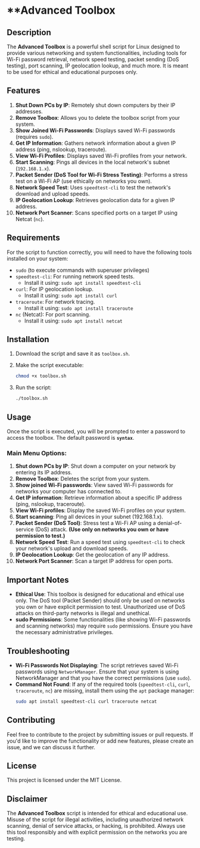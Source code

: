 
# **Advanced Toolbox 

## **Description**
The **Advanced Toolbox** is a powerful shell script for Linux designed to provide various networking and system functionalities, including tools for Wi-Fi password retrieval, network speed testing, packet sending (DoS testing), port scanning, IP geolocation lookup, and much more. It is meant to be used for ethical and educational purposes only.

## **Features**
1. **Shut Down PCs by IP**: Remotely shut down computers by their IP addresses.
2. **Remove Toolbox**: Allows you to delete the toolbox script from your system.
3. **Show Joined Wi-Fi Passwords**: Displays saved Wi-Fi passwords (requires `sudo`).
4. **Get IP Information**: Gathers network information about a given IP address (ping, nslookup, traceroute).
5. **View Wi-Fi Profiles**: Displays saved Wi-Fi profiles from your network.
6. **Start Scanning**: Pings all devices in the local network's subnet (`192.168.1.x`).
7. **Packet Sender (DoS Tool for Wi-Fi Stress Testing)**: Performs a stress test on a Wi-Fi AP (use ethically on networks you own).
8. **Network Speed Test**: Uses `speedtest-cli` to test the network's download and upload speeds.
9. **IP Geolocation Lookup**: Retrieves geolocation data for a given IP address.
10. **Network Port Scanner**: Scans specified ports on a target IP using Netcat (`nc`).

## **Requirements**
For the script to function correctly, you will need to have the following tools installed on your system:

- `sudo` (to execute commands with superuser privileges)
- `speedtest-cli`: For running network speed tests.
  - Install it using: `sudo apt install speedtest-cli`
- `curl`: For IP geolocation lookup.
  - Install it using: `sudo apt install curl`
- `traceroute`: For network tracing.
  - Install it using: `sudo apt install traceroute`
- `nc` (Netcat): For port scanning.
  - Install it using: `sudo apt install netcat`

## **Installation**
1. Download the script and save it as `toolbox.sh`.

2. Make the script executable:

   ```bash
   chmod +x toolbox.sh
   ```

3. Run the script:

   ```bash
   ./toolbox.sh
   ```

## **Usage**

Once the script is executed, you will be prompted to enter a password to access the toolbox. The default password is **`syntax`**.

### **Main Menu Options:**
1. **Shut down PCs by IP**: Shut down a computer on your network by entering its IP address.
2. **Remove Toolbox**: Deletes the script from your system.
3. **Show joined Wi-Fi passwords**: View saved Wi-Fi passwords for networks your computer has connected to.
4. **Get IP information**: Retrieve information about a specific IP address (ping, nslookup, traceroute).
5. **View Wi-Fi profiles**: Display the saved Wi-Fi profiles on your system.
6. **Start scanning**: Ping all devices in your subnet (192.168.1.x).
7. **Packet Sender (DoS Tool)**: Stress test a Wi-Fi AP using a denial-of-service (DoS) attack. **(Use only on networks you own or have permission to test.)**
8. **Network Speed Test**: Run a speed test using `speedtest-cli` to check your network's upload and download speeds.
9. **IP Geolocation Lookup**: Get the geolocation of any IP address.
10. **Network Port Scanner**: Scan a target IP address for open ports.

## **Important Notes**
- **Ethical Use**: This toolbox is designed for educational and ethical use only. The DoS tool (Packet Sender) should only be used on networks you own or have explicit permission to test. Unauthorized use of DoS attacks on third-party networks is illegal and unethical.
- **sudo Permissions**: Some functionalities (like showing Wi-Fi passwords and scanning networks) may require `sudo` permissions. Ensure you have the necessary administrative privileges.
  
## **Troubleshooting**
- **Wi-Fi Passwords Not Displaying**: The script retrieves saved Wi-Fi passwords using `NetworkManager`. Ensure that your system is using NetworkManager and that you have the correct permissions (use `sudo`).
- **Command Not Found**: If any of the required tools (`speedtest-cli`, `curl`, `traceroute`, `nc`) are missing, install them using the `apt` package manager:
  ```bash
  sudo apt install speedtest-cli curl traceroute netcat
  ```

## **Contributing**
Feel free to contribute to the project by submitting issues or pull requests. If you'd like to improve the functionality or add new features, please create an issue, and we can discuss it further.

## **License**
This project is licensed under the MIT License.

## **Disclaimer**
The **Advanced Toolbox** script is intended for ethical and educational use. Misuse of the script for illegal activities, including unauthorized network scanning, denial of service attacks, or hacking, is prohibited. Always use this tool responsibly and with explicit permission on the networks you are testing.
